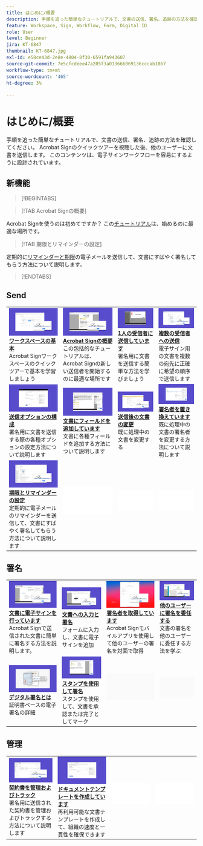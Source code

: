 ```yaml
---
title: はじめに/概要
description: 手順を追った簡単なチュートリアルで、文書の送信、署名、追跡の方法を確認してください
feature: Workspace, Sign, Workflow, Form, Digital ID
role: User
level: Beginner
jira: KT-6847
thumbnail: KT-6847.jpg
exl-id: e58ce43d-2e8e-4804-8f30-6591fa943607
source-git-commit: 7e5cfcdeee47a205f3a013666069136cccab1867
workflow-type: tm+mt
source-wordcount: '465'
ht-degree: 3%

---
```


# はじめに/概要

手順を追った簡単なチュートリアルで、文書の送信、署名、追跡の方法を確認してください。 Acrobat Signのクイックツアーを視聴した後、他のユーザーに文書を送信します。 このコンテンツは、電子サインワークフローを容易にするように設計されています。

## 新機能

>[!BEGINTABS]

>[!TAB Acrobat Signの概要]

Acrobat Signを使うのは初めてですか？ この[チュートリアル](new-sender.md)は、始めるのに最適な場所です。

>[!TAB 期限とリマインダーの設定]

定期的に[リマインダーと期限](set-deadlines-reminders.md)の電子メールを送信して、文書にすばやく署名してもらう方法について説明します。

>[!ENDTABS]

## Send

<table style="table-layout:fixed">
<tr>
 <td>
    <a href="quick-tour.md">
      <img alt="ワークスペースの基本" src="../assets/workspace.png" />
    </a>
    <div>
    <a href="quick-tour.md"><strong>ワークスペースの基本</strong></a>
    </div>
    Acrobat Signワークスペースのクイックツアーで基本を学習しましょう
    <br>
  </td>
  <td>
    <a href="new-sender.md">
      <img alt="Acrobat Signの概要" src="../assets/gettingstartednew.png" />
    </a>
    <div>
    <a href="new-sender.md"><strong>Acrobat Signの概要</strong></a>
    </div>
    この包括的なチュートリアルは、Acrobat Signの新しい送信者を開始するのに最適な場所です
    <br>
  </td>
  <td>
    <a href="send-to-single-recipient.md">
      <img alt="1人の受信者への送信" src="../assets/send-single-recipient.png" />
    </a>
    <div>
    <a href="send-to-single-recipient.md"><strong>1人の受信者に送信しています</strong></a>
    </div>
    署名用に文書を送信する簡単な方法を学びましょう
    <br>
  </td>
  <td>
    <a href="send-to-multiple-recipients.md">
      <img alt="複数の受信者への送信" src="../assets/send-to-multiple-recipient.png" />
    </a>
    <div>
    <a href="send-to-multiple-recipients.md"><strong>複数の受信者への送信</strong></a>
    </div>
    電子サイン用の文書を複数の宛先に正確に希望の順序で送信します
    <br>
  </td>
</tr>
<tr>
  <td>
    <a href="sending-options.md">
      <img alt="送信オプションの設定" src="../assets/configure.png" />
    </a>
    <div>
    <a href="sending-options.md"><strong>送信オプションの構成</strong></a>
    </div>
    署名用に文書を送信する際の各種オプションの設定方法について説明します
    <br>
  </td>
  <td>
    <a href="adding-fields.md">
      <img alt="文書へのフィールドの追加" src="../assets/adding-fields.png" />
    </a>
    <div>
    <a href="adding-fields.md"><strong>文書にフィールドを追加しています</strong></a>
    </div>
    文書に各種フィールドを追加する方法について説明します
    <br>
  </td>
  <td>
    <a href="modify-in-flight.md">
      <img alt="送信後の文書の変更" src="../assets/modify.png" />
    </a>
    <div>
    <a href="modify-in-flight.md"><strong>送信後の文書の変更</strong></a>
    </div>
    既に処理中の文書を変更する
    <br>
  </td>
  <td>
    <a href="replace-signer.md">
      <img alt="署名者の置き換え" src="../assets/replace.png" />
    </a>
    <div>
    <a href="replace-signer.md"><strong>署名者を置き換えています</strong></a>
    </div>
    既に処理中の文書の署名者を変更する方法について説明します
     <br>
  </td>
</tr>
<tr>
  <td>
      <a href="set-deadlines-reminders.md">
        <img alt="期限とリマインダーの設定" src="../assets/deadlines-reminders.png" />
      </a>
      <div>
      <a href="set-deadlines-reminders.md"><strong>期限とリマインダーの設定</strong></a>
      </div>
      定期的に電子メールのリマインダーを送信して、文書にすばやく署名してもらう方法について説明します
      <br>
    </td> 
  <td>
      <img alt="スペーサー" src="../assets/Whitespacer.png" />
      <div>
      <br>
    </td>
    <td>
      <img alt="スペーサー" src="../assets/Whitespacer.png" />
      <div>
      <br>
    </td>
    <td>
      <img alt="スペーサー" src="../assets/Whitespacer.png" />
      <div>
      <br>
    </td>
</tr>
</table>

## 署名

<table style="table-layout:fixed">
<tr>
  <td>
    <a href="electronically-sign-a-document.md">
      <img alt="文書の電子サイン" src="../assets/sign-electronically.png" />
    </a>
    <div>
    <a href="electronically-sign-a-document.md"><strong>文書に電子サインを行っています</strong></a>
    </div>
    Acrobat Signで送信された文書に簡単に署名する方法を説明します。
    <br>
  </td>
  <td>
    <a href="fill-and-sign.md">
      <img alt="文書への入力と署名" src="../assets/fill-and-sign.png" />
    </a>
    <div>
    <a href="fill-and-sign.md"><strong>文書への入力と署名</strong></a>
    </div>
    フォームに入力し、文書に電子サインを追加
    <br>
  </td>
  <td>
    <a href="sign-in-person.md">
      <img alt="対面で署名を取得" src="../assets/inperson.png" />
    </a>
    <div>
    <a href="sign-in-person.md"><strong>署名者を取得しています</strong></a>
    </div>
    Acrobat Signモバイルアプリを使用して他のユーザーの署名を対面で取得
    <br>
  </td>
  <td>
    <a href="delegate-signing.md">
      <img alt="他のユーザーに署名を委任" src="../assets/delegate-signing.png" />
    </a>
    <div>
    <a href="delegate-signing.md"><strong>他のユーザーに署名を委任する</strong></a>
    </div>
    文書の署名を他のユーザーに委任する方法を学ぶ
    <br>
  </td>
</tr>
<tr>
  <td>
    <a href="sign-with-a-digital-signature.md">
      <img alt="電子署名とは" src="../assets/digital-signature.png" />
    </a>
    <div>
    <a href="sign-with-a-digital-signature.md"><strong>デジタル署名とは</strong></a>
    </div>
    証明書ベースの電子署名の詳細
    <br>
  </td>
  <td>
    <a href="sign-with-a-stamp.md">
      <img alt="スタンプを使用した署名" src="../assets/sign-stamp.png" />
    </a>
    <div>
    <a href="sign-with-a-stamp.md"><strong>スタンプを使用して署名</strong></a>
    </div>
    スタンプを使用して、文書を承認または完了としてマーク
     <br>
  </td> 
 <td>
    <img alt="スペーサー" src="../assets/Grayspacer.png" />
    <div>
    <br>
  </td>
  <td>
    <img alt="スペーサー" src="../assets/Grayspacer.png" />
    <div>
    <br>
  </td>
</tr>  
</table>

## 管理

<table style="table-layout:fixed">
<tr>
  <td>
    <a href="manage-and-track.md">
      <img alt="契約書を管理およびトラック" src="../assets/manage-track.png" />
    </a>
    <div>
    <a href="manage-and-track.md"><strong>契約書を管理およびトラック</strong></a>
    </div>
    署名用に送信された契約書を管理およびトラックする方法について説明します
    <br>
  </td>
  <td>
    <a href="../sign-advanced-users/create-a-template.md">
      <img alt="文書テンプレートの作成" src="../assets/create-template.png" />
    </a>
    <div>
    <a href="../sign-advanced-users/create-a-template.md"><strong>ドキュメントテンプレートを作成しています</strong></a>
    </div>
    再利用可能な文書テンプレートを作成して、組織の速度と一貫性を確保できます
    <br>
  </td>
  <td>
    <img alt="スペーサー" src="../assets/Whitespacer.png" />
    <div>
    <br>
  </td>
  <td>
    <img alt="スペーサー" src="../assets/Whitespacer.png" />
    <div>
    <br>
  </td>
</tr>
</table>
